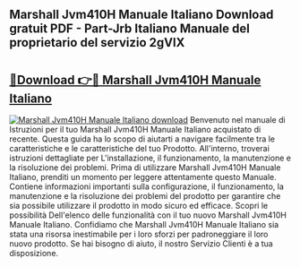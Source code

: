 ## Marshall Jvm410H Manuale Italiano Download gratuit PDF - Part-Jrb Italiano Manuale del proprietario del servizio 2gVlX

# <h2><a href="http://dfekr1f.blite.top/?on=Marshall+Jvm410H+Manuale+Italiano">🔗Download 👉🔴 Marshall Jvm410H Manuale Italiano</a></h2>

[![Marshall Jvm410H Manuale Italiano download](https://i.imgur.com/lujVjoI.png)](http://dfekr1f.blite.top/?on=Marshall+Jvm410H+Manuale+Italiano)
Benvenuto nel manuale di Istruzioni per il tuo Marshall Jvm410H Manuale Italiano acquistato di recente. Questa guida ha lo scopo di aiutarti a navigare facilmente tra le caratteristiche e le caratteristiche del tuo Prodotto. All'interno, troverai istruzioni dettagliate per L'installazione, il funzionamento, la manutenzione e la risoluzione dei problemi. Prima di utilizzare Marshall Jvm410H Manuale Italiano, prenditi un momento per leggere attentamente questo Manuale. Contiene informazioni importanti sulla configurazione, il funzionamento, la manutenzione e la risoluzione dei problemi del prodotto per garantire che sia possibile utilizzare il prodotto in modo sicuro ed efficace. Scopri le possibilità Dell'elenco delle funzionalità con il tuo nuovo Marshall Jvm410H Manuale Italiano. Confidiamo che Marshall Jvm410H Manuale Italiano sia stata una risorsa inestimabile per i loro sforzi per padroneggiare il loro nuovo prodotto. Se hai bisogno di aiuto, il nostro Servizio Clienti è a tua disposizione.
